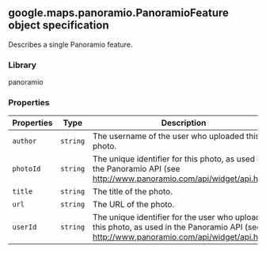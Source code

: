 <h2 id="PanoramioFeature">
google.maps.panoramio.PanoramioFeature
object specification
</h2><p>Describes a single Panoramio feature.</p><h3 id="devsite_header_257">Library</h3><p>panoramio</p><h3 id="devsite_header_258">Properties</h3><table summary="interface PanoramioFeature - Properties" width="100%">
<thead>
<tr><th>Properties</th>
<th>Type</th>
<th>Description</th>
</tr></thead>
<tbody>
<tr>
<td><code>author</code></td>
<td><code>string</code></td>
<td>The username of the user who uploaded this photo.</td>
</tr>
<tr>
<td><code>photoId</code></td>
<td><code>string</code></td>
<td>The unique identifier for this photo, as used in the Panoramio API (see <a href="http://www.panoramio.com/api/widget/api.html">http://www.panoramio.com/api/widget/api.html</a>).</td>
</tr>
<tr>
<td><code>title</code></td>
<td><code>string</code></td>
<td>The title of the photo.</td>
</tr>
<tr>
<td><code>url</code></td>
<td><code>string</code></td>
<td>The URL of the photo.</td>
</tr>
<tr>
<td><code>userId</code></td>
<td><code>string</code></td>
<td>The unique identifier for the user who uploaded this photo, as used in the Panoramio API (see <a href="http://www.panoramio.com/api/widget/api.html">http://www.panoramio.com/api/widget/api.html</a>).</td>
</tr>
</tbody>
</table>